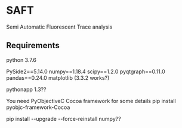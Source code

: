 # SAFT
Semi Automatic Fluorescent Trace analysis

## Requirements
python 3.7.6

PySide2==5.14.0
numpy==1.18.4
scipy==1.2.0
pyqtgraph==0.11.0
pandas==0.24.0
matplotlib (3.3.2 works?)


pythonapp 1.3??

You need PyObjectiveC Cocoa framework for some details
pip install pyobjc-framework-Cocoa

pip install --upgrade --force-reinstall numpy??
